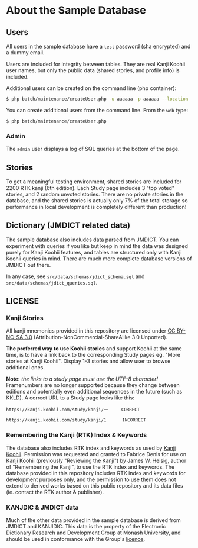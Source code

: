 # About the Sample Database

## Users
All users in the sample database have a `test` password (sha encrypted) and a dummy email. 

Users are included for integrity between tables. They are real Kanji Koohii user names, but only the public data (shared stories, and profile info) is included.

Additional users can be created on the command line (php container):

```bash
$ php batch/maintenance/createUser.php -u aaaaaa -p aaaaaa --location 'Localhost'
```

You can create additional users from the command line. From the `web` type:

    $ php batch/maintenance/createUser.php

### Admin

The `admin` user displays a log of SQL queries at the bottom of the page.


## Stories
To get a meaningful testing environment, shared stories are included for 2200 RTK kanji (6th edition). Each Study page includes 3 "top voted" stories, and 2 random unvoted stories. There are no private stories in the database, and the shared stories is actually only 7% of the total storage so performance in local development is completely different than production!

## Dictionary (JMDICT related data)
The sample database also includes data parsed from JMDICT. You can experiment with queries if you like but keep in mind the data was designed purely for Kanji Koohii features, and tables are structured only with Kanji Koohii queries in mind. There are much more complete database versions of JMDICT out there.

In any case, see
  `src/data/schemas/jdict_schema.sql` and 
  `src/data/schemas/jdict_queries.sql`.


## LICENSE

### Kanji Stories

All kanji mnemonics provided in this repository are licensed under [CC BY-NC-SA 3.0](https://creativecommons.org/licenses/by-nc-sa/3.0/) (Attribution-NonCommercial-ShareAlike 3.0 Unported).

**The preferred way to use Koohii stories** and support Koohii at the same time, is to have a link back to the corresponding Study pages eg. "More stories at Kanji Koohii". Display 1-3 stories and allow user to browse additional ones.

**Note:** *the links to a study page must use the UTF-8 character!* Framenumbers are no longer supported because they change between editions and potentially even additional sequences in the future (such as KKLD). A correct URL to a Study page looks like this:

    https://kanji.koohii.com/study/kanji/一     CORRECT
    
    https://kanji.koohii.com/study/kanji/1      INCORRECT
    

### Remembering the Kanji (RTK) Index & Keywords

The database also includes RTK index and keywords as used by [Kanji Koohii](https://kanji.koohii.com). Permission was requested and granted to Fabrice Denis for use on Kanji Koohii (previously "Reviewing the Kanji") by James W. Heisig, author of "Remembering the Kanji", to use the RTK index and keywords. The database provided in this repository includes RTK index and keywords for development purposes only, and the permission to use them does not extend to derived works based on this public repository and its data files (ie. contact the RTK author & publisher).

### KANJDIC & JMDICT data

Much of the other data provided in the sample database is derived from JMDICT and KANJIDIC. This data is the property of the Electronic Dictionary Research and Development Group at Monash University, and should be used in conformance with the Group's [licence](http://www.edrdg.org/edrdg/licence.html).
